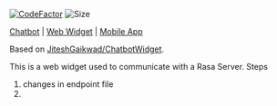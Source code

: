 [![CodeFactor](https://www.codefactor.io/repository/github/chrisrahme/fyp-webapp/badge)](https://www.codefactor.io/repository/github/chrisrahme/fyp-webapp)
![Size](https://img.shields.io/github/languages/code-size/chrisrahme/fyp-webapp)

[Chatbot](https://github.com/ChrisRahme/fyp-chatbot) | [Web Widget](https://github.com/ChrisRahme/fyp-webapp) | [Mobile App](https://github.com/ChrisRahme/fyp-mobapp)

Based on [JiteshGaikwad/ChatbotWidget](https://github.com/JiteshGaikwad/ChatbotWidget).

This is a web widget used to communicate with a Rasa Server.
Steps
1. changes in endpoint file
2. 
